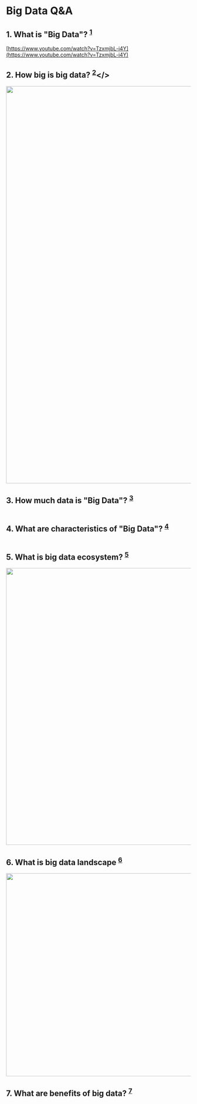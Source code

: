 # Big Data Q&A

## 1. What is "Big Data"? <sup id="fnref-888-1"><a href="#fn-888-1" rel="footnote">1</a></sup>

[https://www.youtube.com/watch?v=TzxmjbL-i4Y](https://www.youtube.com/watch?v=TzxmjbL-i4Y)

## 2. How big is big data? <sup id="fnref-888-2"><a href="#fn-888-2" rel="footnote">2</a></sup></>

<img class="alignnone" src="http://blogs.intel.com/scoop/files/2012/03/infographic_1080_logo.jpg" alt="" width="1495" height="1080" />

## 3. How much data is "Big Data"? <sup id="fnref-888-3"><a href="#fn-888-3" rel="footnote">3</a></sup>

<img class="alignnone" src="http://qph.is.quoracdn.net/main-qimg-4ffd5c58b96abab86126574ac0098df6?convert_to_webp=true" alt="" />

## 4. What are characteristics of "Big Data"? <sup id="fnref-888-4"><a href="#fn-888-4" rel="footnote">4</a></sup>

<img class="alignnone" src="http://www-01.ibm.com/software/data/bigdata/images/4-Vs-of-big-data.jpg" alt="" />

## 5. What is big data ecosystem? <sup id="fnref-888-5"><a href="#fn-888-5" rel="footnote">5</a></sup>

<img class="alignnone" src="http://www.clearpeaks.com/blog/wp-content/uploads/2015/07/Image-1.png" alt="" width="1085" height="753" />

## 6. What is big data landscape <sup id="fnref-888-6"><a href="#fn-888-6" rel="footnote">6</a></sup>

<img class="alignnone" src="https://vladimerbotsvadze.files.wordpress.com/2015/01/037c5afd19e677283673bd583ee8d027.jpg" alt="" width="736" height="552" />

## 7. What are benefits of big data? <sup id="fnref-888-7"><a href="#fn-888-7" rel="footnote">7</a></sup>

<img class="alignnone" src="http://blog.galaxyweblinks.com/wp-content/uploads/2014/11/industries-using-big-data1-768x1024.png" alt="" />

[^1]: https://www.youtube.com/watch?v=TzxmjbL-i4Y&#160;<a href="#fnref-888-1" rev="footnote">&#8617;</a>
[^2]: http://scoop.intel.com/what-happens-in-an-internet-minute/&#160;<a href="#fnref-888-2" rev="footnote">&#8617;</a>
[^3]: http://www.quora.com/How-much-data-is-Big-Data&#160;<a href="#fnref-888-3" rev="footnote">&#8617;</a>
[^4]: https://en.wikipedia.org/wiki/Big_data#Characteristics&#160;<a href="#fnref-888-4" rev="footnote">&#8617;</a>
[^5]: http://www.clearpeaks.com/blog/big-data/big-data-ecosystem-spark-and-tableau&#160;<a href="#fnref-888-5" rev="footnote">&#8617;</a>
[^6]: https://vladimerbotsvadze.wordpress.com/2015/01/28/the-big-data-landscape-technology-businessintelligence-analytics/&#160;<a href="#fnref-888-6" rev="footnote">&#8617;</a>
[^7]: http://blog.galaxyweblinks.com/big-data-with-bigger-benefits/&#160;<a href="#fnref-888-7" rev="footnote">&#8617;</a>

